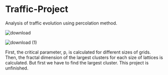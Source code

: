 # Traffic-Project

Analysis of traffic evolution using percolation method.

![download](https://github.com/mahyar-e/Traffic-Project/assets/78594407/0368b254-632b-4b73-a9be-20f38266eb5a)

![download (1)](https://github.com/mahyar-e/Traffic-Project/assets/78594407/4318f345-095b-47ff-b1fb-364a7ed9f19b)

First, the critical parameter, p, is calculated for different sizes of grids. Then, the fractal dimension of the largest clusters for each size of lattices is calculated. But first we have to find the largest cluster.
This project is unfinished.
